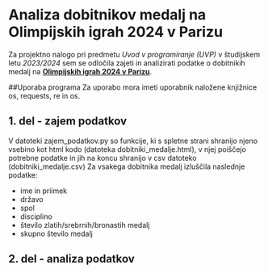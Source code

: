 # Analiza dobitnikov medalj na Olimpijskih igrah 2024 v Parizu
Za projektno nalogo pri predmetu *Uvod v programiranje* *(UVP)* v študijskem letu *2023/2024* sem se odločila zajeti
in analizirati podatke o dobitnikih medalj na [**Olimpijskih igrah 2024 v Parizu**](https://olympics.com/en/paris-2024).

##Uporaba programa
Za uporabo mora imeti uporabnik naložene knjižnice os, requests, re in os.

## 1. del - zajem podatkov
V datoteki zajem_podatkov.py so funkcije, ki s spletne strani shranijo njeno vsebino kot html kodo (datoteka dobitniki_medalje.html), v njej poiščejo potrebne podatke in jih na koncu shranijo v csv datoteko (dobitniki_medalje.csv)
Za vsakega dobitnika medalj izluščila naslednje podatke:
- ime in priimek
- državo
- spol
- disciplino
- število zlatih/srebrnih/bronastih medalj
- skupno število medalj

## 2. del - analiza podatkov
